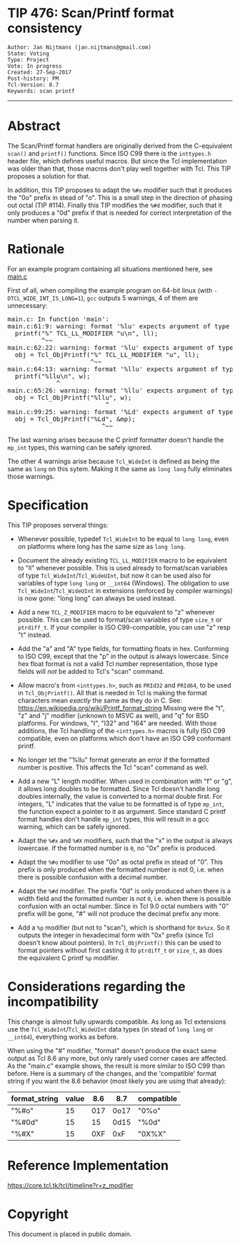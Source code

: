 # TIP 476: Scan/Printf format consistency
	Author: Jan Nijtmans (jan.nijtmans@gmail.com)
	State: Voting
	Type: Project
	Vote: In progress
	Created: 27-Sep-2017
	Post-history: PM
	Tcl-Version: 8.7
	Keywords: scan printf
-----

# Abstract

The Scan/Printf format handlers are originally derived from the
C-equivalent `scan()` and `printf()` functions. Since ISO C99 there is
the `inttypes.h` header file, which defines useful macros. But since
the Tcl implementation was older than that, those macros don't
play well together with Tcl. This TIP proposes a solution for that.

In addition, this TIP proposes to adapt the `%#o` modifier such that
it produces the "0o" prefix in stead of "o". This is a small step in the
direction of phasing out octal (TIP #114). Finally this TIP modifies
the `%#d` modifier, such that it only produces a "0d" prefix if that
is needed for correct interpretation of the number when parsing it.

# Rationale

For an example program containing all situations mentioned here,
see [main.c](../attach/476/main.c)

First of all, when compiling the example program on 64-bit linux
(with `-DTCL_WIDE_INT_IS_LONG=1`), `gcc` outputs 5 warnings, 4 of them
are unnecessary:

<pre>
main.c: In function 'main':
main.c:61:9: warning: format '%lu' expects argument of type 'long unsigned int', but argument 2 has type 'long long unsigned int' [-Wformat=]
  printf("%" TCL_LL_MODIFIER "u\n", ll);
         ^~~
main.c:62:22: warning: format '%lu' expects argument of type 'long unsigned int', but argument 2 has type 'long long unsigned int' [-Wformat=]
  obj = Tcl_ObjPrintf("%" TCL_LL_MODIFIER "u", ll);
                      ^~~
main.c:64:13: warning: format '%llu' expects argument of type 'long long unsigned int', but argument 2 has type 'Tcl_WideUInt {aka long unsigned int}' [-Wformat=]
  printf("%llu\n", w);
             ^
main.c:65:26: warning: format '%llu' expects argument of type 'long long unsigned int', but argument 2 has type 'Tcl_WideUInt {aka long unsigned int}' [-Wformat=]
  obj = Tcl_ObjPrintf("%llu", w);
                          ^
main.c:99:25: warning: format '%Ld' expects argument of type 'long long int', but argument 2 has type 'mp_int * {aka struct mp_int *}' [-Wformat=]
  obj = Tcl_ObjPrintf("%Ld", &mp);
                         ^~~
</pre>

The last warning arises because the C printf formatter doesn't handle the `mp_int` types, this warning can be safely ignored.

The other 4 warnings arise because `Tcl_WideInt` is defined as being the same as `long` on this sytem. Making it the same as `long long` fully eliminates those warnings.

# Specification

This TIP proposes serveral things:

   *   Whenever possible, typedef `Tcl_WideInt` to be equal to `long long`, even
       on platforms where long has the same size as `long long`.

   *   Document the already existing `TCL_LL_MODIFIER` macro to be equivalent
       to "ll" whenever possible. This is used already to format/scan variables
       of type `Tcl_WideInt`/`Tcl_WideUInt`, but now it can be used also for
       variables of type `long long` or `__int64` (Windows). The obligation to
       use `Tcl_WideInt`/`Tcl_WideUInt` in extensions (enforced by compiler
       warnings) is now gone: "long long" can always be used instead.

   *   Add a new `TCL_Z_MODIFIER` macro to be equivalent to "z" whenever possible.
       This can be used to format/scan variables of type `size_t` or `ptrdiff_t`.
       If your compiler is ISO C99-compatible, you can use "z" resp "t" instead.

   *   Add the "a" and "A" type fields, for formatting floats in hex. Conforming
       to ISO C99, except that the "p" in the output is always lowercase. Since
       hex float format is not a valid Tcl number representation, those type
       fields will _not_ be added to Tcl's "scan" command.

   *   Allow macro's from `<inttypes.h>`, such as `PRId32` and `PRId64`, to be used in
       `Tcl_ObjPrintf()`. All that is needed in Tcl is making the format characters
       mean _exactly_ the same as they do in C. See: <https://en.wikipedia.org/wiki/Printf_format_string>
       Missing were the "t", "z" and "j" modifier (unknown to MSVC as well), and "q"
       for BSD platforms. For windows, "I", "I32" and "I64" are needed. With those
       additions, the Tcl handling of the `<inttypes.h>` macros is fully ISO C99
       compatible, even on platforms which don't have an ISO C99
       conformant printf.

   *   No longer let the "%llu" format generate an error if the formatted number
       is positive. This affects the Tcl "scan" command as well.

   *   Add a new "L" length modifier. When used in combination with "f" or "g",
       it allows long doubles to be formatted. Since Tcl doesn't handle long doubles
       internally, the value is converted to a normal double first.
       For integers, "L" indicates that the value to be formatted is of type `mp_int`,
       the function expect a pointer to it as argument. Since standard C printf
       format handles don't handle `mp_int` types, this will result in a gcc warning,
       which can be safely ignored.

   *   Adapt the `%#x` and `%#X` modifiers, such that the "x" in the output is always lowercase.
       If the formatted number is `0`, no "0x" prefix is produced.

   *   Adapt the `%#o` modifier to use "0o" as octal prefix in stead of "0".
       This prefix is only produced when the formatted number is not 0,
       i.e. when there is possible confusion with a decimal number.

   *   Adapt the `%#d` modifier. The prefix "0d" is only produced when there is
       a width field and the formatted number is not `0`, i.e. when there is
       possible confusion with an octal number. Since in Tcl 9.0 octal numbers
       with "0" prefix will be gone, "#" will not produce the decimal prefix any more.

   *   Add a `%p` modifier (but not to "scan"), which is shorthand for `0x%zx`.
       So it outputs the integer in hexadecimal form with "0x" prefix (since Tcl doesn't know
       about pointers). In `Tcl_ObjPrintf()` this can be used to format pointers without first
       casting it to `ptrdiff_t` or `size_t`, as does the equivalent C printf `%p` modifier.

# Considerations regarding the incompatibility

This change is almost fully upwards compatible. As long as Tcl extensions use the
`Tcl_WideInt`/`Tcl_WideUInt` data types (in stead of `long long` or `__int64`),
everything works as before.

When using the "#" modifier, "format" doesn't produce the exact same output as Tcl 8.6
any more, but only rarely used corner cases are affected. As the "main.c"
example shows, the result is more similar to ISO C99 than before. Here is a summary
of the changes, and the 'compatible' format string if you want the 8.6 behavior
(most likely you are using that already):

|  format_string |   value    |    8.6        | 8.7          |  compatible
|  ---           |   ---      |    ---        | ---          |  ---
|    "%#o"       |     15     |     017       |   0o17       |    "0%o"
|    "%#0d"      |     15     |     15        |   0d15       |    "%0d"
|    "%#X"       |     15     |     0XF       |   0xF        |    "0X%X"

# Reference Implementation

<https://core.tcl.tk/tcl/timeline?r=z_modifier>

# Copyright

This document is placed in public domain.
